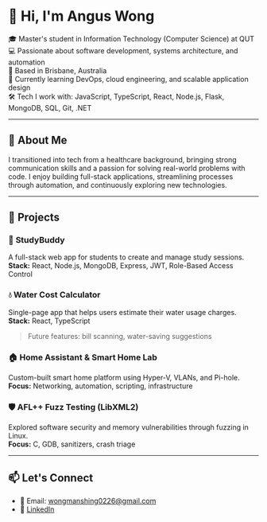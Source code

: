 <!--
**wongy123/wongy123** is a ✨ _special_ ✨ repository because its `README.md` (this file) appears on your GitHub profile.

Here are some ideas to get you started:

- 🔭 I’m currently working on ...
- 🌱 I’m currently learning ...
- 👯 I’m looking to collaborate on ...
- 🤔 I’m looking for help with ...
- 💬 Ask me about ...
- 📫 How to reach me: ...
- 😄 Pronouns: ...
- ⚡ Fun fact: ...
-->
# 👋 Hi, I'm Angus Wong

🎓 Master's student in Information Technology (Computer Science) at QUT  
💻 Passionate about software development, systems architecture, and automation  
📍 Based in Brisbane, Australia  
🌱 Currently learning DevOps, cloud engineering, and scalable application design  
🛠️ Tech I work with: JavaScript, TypeScript, React, Node.js, Flask, MongoDB, SQL, Git, .NET

---

## 🧠 About Me

I transitioned into tech from a healthcare background, bringing strong communication skills and a passion for solving real-world problems with code. I enjoy building full-stack applications, streamlining processes through automation, and continuously exploring new technologies.

---

## 🔧 Projects

### 🧪 **StudyBuddy**
A full-stack web app for students to create and manage study sessions.  
**Stack:** React, Node.js, MongoDB, Express, JWT, Role-Based Access Control

### 💧 **Water Cost Calculator**
Single-page app that helps users estimate their water usage charges.  
**Stack:** React, TypeScript  
> Future features: bill scanning, water-saving suggestions

### 🏠 **Home Assistant & Smart Home Lab**
Custom-built smart home platform using Hyper-V, VLANs, and Pi-hole.  
**Focus:** Networking, automation, scripting, infrastructure

### 🛡️ **AFL++ Fuzz Testing (LibXML2)**
Explored software security and memory vulnerabilities through fuzzing in Linux.  
**Focus:** C, GDB, sanitizers, crash triage

---

## 📫 Let's Connect

- 📧 Email: wongmanshing0226@gmail.com  
- 💼 [LinkedIn](https://www.linkedin.com/in/manshingwong)  


